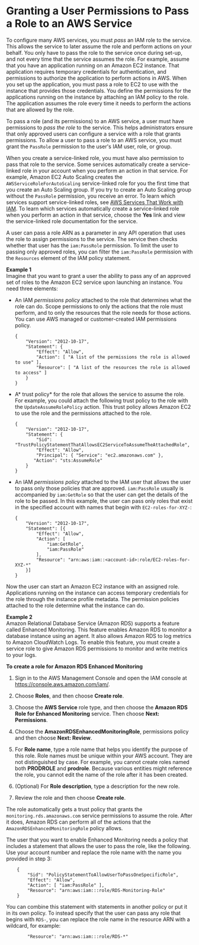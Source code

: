 # Granting a User Permissions to Pass a Role to an AWS Service<a name="id_roles_use_passrole"></a>

To configure many AWS services, you must *pass* an IAM role to the service\. This allows the service to later assume the role and perform actions on your behalf\. You only have to pass the role to the service once during set\-up, and not every time that the service assumes the role\. For example, assume that you have an application running on an Amazon EC2 instance\. That application requires temporary credentials for authentication, and permissions to authorize the application to perform actions in AWS\. When you set up the application, you must pass a role to EC2 to use with the instance that provides those credentials\. You define the permissions for the applications running on the instance by attaching an IAM policy to the role\. The application assumes the role every time it needs to perform the actions that are allowed by the role\.

To pass a role \(and its permissions\) to an AWS service, a user must have permissions to *pass the role* to the service\. This helps administrators ensure that only approved users can configure a service with a role that grants permissions\. To allow a user to pass a role to an AWS service, you must grant the `PassRole` permission to the user's IAM user, role, or group\.

When you create a service\-linked role, you must have also permission to pass that role to the service\. Some services automatically create a service\-linked role in your account when you perform an action in that service\. For example, Amazon EC2 Auto Scaling creates the `AWSServiceRoleForAutoScaling` service\-linked role for you the first time that you create an Auto Scaling group\. If you try to create an Auto Scaling group without the `PassRole` permission, you receive an error\. To learn which services support service\-linked roles, see [AWS Services That Work with IAM](reference_aws-services-that-work-with-iam.md)\. To learn which services automatically create a service\-linked role when you perform an action in that service, choose the **Yes** link and view the service\-linked role documentation for the service\.

A user can pass a role ARN as a parameter in any API operation that uses the role to assign permissions to the service\. The service then checks whether that user has the `iam:PassRole` permission\. To limit the user to passing only approved roles, you can filter the `iam:PassRole` permission with the `Resources` element of the IAM policy statement\. 

**Example 1**  
Imagine that you want to grant a user the ability to pass any of an approved set of roles to the Amazon EC2 service upon launching an instance\. You need three elements:
+ An IAM *permissions policy* attached to the role that determines what the role can do\. Scope permissions to only the actions that the role must perform, and to only the resources that the role needs for those actions\. You can use AWS managed or customer\-created IAM permissions policy\.

  ```
  {
      "Version": "2012-10-17",
      "Statement": {
          "Effect": "Allow",
          "Action": [ "A list of the permissions the role is allowed to use" ],
          "Resource": [ "A list of the resources the role is allowed to access" ]
      }
  }
  ```
+ A* trust policy* for the role that allows the service to assume the role\. For example, you could attach the following trust policy to the role with the `UpdateAssumeRolePolicy` action\. This trust policy allows Amazon EC2 to use the role and the permissions attached to the role\.

  ```
  {
      "Version": "2012-10-17",
      "Statement": {
          "Sid": "TrustPolicyStatementThatAllowsEC2ServiceToAssumeTheAttachedRole",
          "Effect": "Allow",
          "Principal": { "Service": "ec2.amazonaws.com" },
         "Action": "sts:AssumeRole"
      }
  }
  ```
+ An IAM *permissions policy* attached to the IAM user that allows the user to pass only those policies that are approved\. `iam:PassRole` usually is accompanied by `iam:GetRole` so that the user can get the details of the role to be passed\. In this example, the user can pass only roles that exist in the specified account with names that begin with `EC2-roles-for-XYZ-`:

  ```
  {
      "Version": "2012-10-17",
      "Statement": [{
          "Effect": "Allow",
          "Action": [
              "iam:GetRole",
              "iam:PassRole"
          ],
          "Resource": "arn:aws:iam::<account-id>:role/EC2-roles-for-XYZ-*"
      }]
  }
  ```

Now the user can start an Amazon EC2 instance with an assigned role\. Applications running on the instance can access temporary credentials for the role through the instance profile metadata\. The permission policies attached to the role determine what the instance can do\. 

**Example 2**  
Amazon Relational Database Service \(Amazon RDS\) supports a feature called Enhanced Monitoring\. This feature enables Amazon RDS to monitor a database instance using an agent\. It also allows Amazon RDS to log metrics to Amazon CloudWatch Logs\. To enable this feature, you must create a service role to give Amazon RDS permissions to monitor and write metrics to your logs\. 

**To create a role for Amazon RDS Enhanced Monitoring**

1. Sign in to the AWS Management Console and open the IAM console at [https://console\.aws\.amazon\.com/iam/](https://console.aws.amazon.com/iam/)\.

1. Choose **Roles**, and then choose **Create role**\.

1. Choose the **AWS Service** role type, and then choose the **Amazon RDS Role for Enhanced Monitoring** service\. Then choose **Next: Permissions**\.

1. Choose the **AmazonRDSEnhancedMonitoringRole**, permissions policy and then choose **Next: Review**\.

1. For **Role name**, type a role name that helps you identify the purpose of this role\. Role names must be unique within your AWS account\. They are not distinguished by case\. For example, you cannot create roles named both **PRODROLE** and **prodrole**\. Because various entities might reference the role, you cannot edit the name of the role after it has been created\. 

1. \(Optional\) For **Role description**, type a description for the new role\.

1. Review the role and then choose **Create role**\.

The role automatically gets a trust policy that grants the `monitoring.rds.amazonaws.com` service permissions to assume the role\. After it does, Amazon RDS can perform all of the actions that the `AmazonRDSEnhancedMonitoringRole` policy allows\.

The user that you want to enable Enhanced Monitoring needs a policy that includes a statement that allows the user to pass the role, like the following\. Use your account number and replace the role name with the name you provided in step 3:

```
    {
        "Sid": "PolicyStatementToAllowUserToPassOneSpecificRole",
        "Effect": "Allow",
        "Action": [ "iam:PassRole" ],
        "Resource": "arn:aws:iam:::role/RDS-Monitoring-Role"
    }
```

You can combine this statement with statements in another policy or put it in its own policy\. To instead specify that the user can pass any role that begins with `RDS-`, you can replace the role name in the resource ARN with a wildcard, for example:

```
        "Resource": "arn:aws:iam:::role/RDS-*"
```